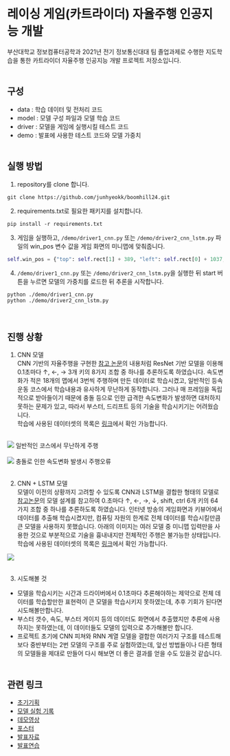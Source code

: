 # 레이싱 게임(카트라이더) 자율주행 인공지능 개발
부산대학교 정보컴퓨터공학과 2021년 전기 정보통신대대 팀 졸업과제로 수행한 지도학습을 통한 카트라이더 자율주행 인공지능 개발 프로젝트 저장소입니다.
<br/><br/>

## 구성
* data : 학습 데이터 및 전처리 코드
* model : 모델 구성 파일과 모델 학습 코드
* driver : 모델을 게임에 실행시킬 테스트 코드
* demo : 발표에 사용한 테스트 코드와 모델 가중치
<br/><br/>

## 실행 방법
1. repository를 clone 합니다.
```
git clone https://github.com/junhyeokk/boomhill24.git
```
2. requirements.txt로 필요한 패키지를 설치합니다.
```
pip install -r requirements.txt
```
3. 게임을 실행하고, <code>/demo/driver1_cnn.py</code> 또는 <code>/demo/driver2_cnn_lstm.py</code> 파일의 win_pos 변수 값을 게임 화면의 미니맵에 맞춰줍니다.
```python
self.win_pos = {"top": self.rect[1] + 389, "left": self.rect[0] + 1037, "width": 223, "height": 212}
```
4. <code>/demo/driver1_cnn.py</code> 또는 <code>/demo/driver2_cnn_lstm.py</code>을 실행한 뒤 start 버튼을 누르면 모델의 가중치를 로드한 뒤 추론을 시작합니다.
```
python ./demo/driver1_cnn.py
python ./demo/driver2_cnn_lstm.py
```
<br/>

## 진행 상황
1. CNN 모델<br/>
 CNN 기반의 자율주행을 구현한 <a href="https://arxiv.org/abs/2010.08776">참고 논문</a>의 내용처럼 ResNet 기반 모델을 이용해 0.1초마다 ↑, ←, → 3개 키의 8가지 조합 중 하나를 추론하도록 하였습니다. 속도변화가 적은 18개의 맵에서 3번씩 주행하며 만든 데이터로 학습시켰고, 일반적인 등속운동 코스에서 학습내용과 유사하게 무난하게 동작합니다. 그러나 매 프레임을 독립적으로 받아들이기 때문에 충돌 등으로 인한 급격한 속도변화가 발생하면 대처하지 못하는 문제가 있고, 따라서 부스터, 드리프트 등의 기술을 학습시키기는 어려웠습니다.<br/>
 학습에 사용된 데이터셋의 목록은 <a href="https://docs.google.com/spreadsheets/d/11S4tDy8kQD3ZgfF8kO764H3j7U_tPxEyR7JOc4OrMf8/edit?usp=sharing">링크</a>에서 확인 가능합니다.
 <br/><br/>
<img src="./images/cnn_1.gif">
일반적인 코스에서 무난하게 주행
<br/><br/>
<img src="./images/cnn_2.gif">
충돌로 인한 속도변화 발생시 주행오류
<br/><br/>

2. CNN + LSTM 모델<br/>
 모델이 이전의 상황까지 고려할 수 있도록 CNN과 LSTM을 결합한 형태의 모델로 <a href="https://arxiv.org/abs/2002.05878">참고논문</a>의 모델 설계를 참고하여 0.초마다 ↑, ←, →, ↓, shift, ctrl 6개 키의 64가지 조합 중 하나를 추론하도록 하였습니다. 인터넷 방송의 게임화면과 키뷰어에서 데이터를 추출해 학습시켰지만, 컴퓨팅 자원의 한계로 전체 데이터를 학습시킬만큼 큰 모델을 사용하지 못했습니다. 아래의 이미지는 여러 모델 중 미니맵 입력만을 사용한 것으로 부분적으로 기술을 흉내내지만 전체적인 주행은 불가능한 상태입니다.<br/>
 학습에 사용된 데이터셋의 목록은 <a href="https://docs.google.com/spreadsheets/d/1Augj-bmggBVMYgFhV_q_hS8As6uHnfFNUbngSFL3gNI/edit?usp=sharing">링크</a>에서 확인 가능합니다.
<img src="./images/cnn_lstm_1.gif">
<br/><br/>

3. 시도해볼 것
 * 모델을 학습시키는 시간과 드라이버에서 0.1초마다 추론해야하는 제약으로 전체 데이터를 학습할만한 표현력이 큰 모델을 학습시키지 못하였는데, 추후 기회가 된다면 시도해볼만합니다.
 * 부스터 갯수, 속도, 부스터 게이지 등의 데이터도 화면에서 추출했지만 추론에 사용하지는 못하였는데, 이 데이터들도 모델의 입력으로 추가해볼만 합니다.
 * 프로젝트 초기에 CNN 피쳐와 RNN 계열 모델을 결합한 여러가지 구조를 테스트해보다 중반부터는 2번 모델의 구조를 주로 실험하였는데, 앞선 방법들이나 다른 형태의 모델들을 제대로 만들어 다시 해보면 더 좋은 결과를 얻을 수도 있을것 같습니다.
<br/><br/>

## 관련 링크
* <a href="./demo/initial_plan">초기기획</a>
* <a href="https://docs.google.com/document/d/1stkhaSqZ0RTQ6JEKugAGN491QdeIRplc/edit?usp=sharing&ouid=107588036944538460813&rtpof=true&sd=true">모델 실험 기록</a>
* <a href="https://youtu.be/0fTZ9VjVcr8">데모영상</a>
* <a href="./demo/poster.pdf">포스터</a>
* <a href="./demo/presentation.pptx">발표자료</a>
* <a href="https://youtu.be/145Zlh1SEpE">발표연습</a>